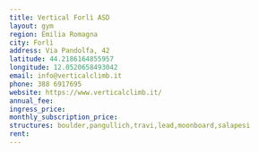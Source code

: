```yaml
---
title: Vertical Forlì ASD
layout: gym
region: Emilia Romagna
city: Forlì
address: Via Pandolfa, 42
latitude: 44.2186164855957
longitude: 12.0520658493042
email: info@verticalclimb.it
phone: 388 6917695
website: https://www.verticalclimb.it/
annual_fee: 
ingress_price: 
monthly_subscription_price: 
structures: boulder,pangullich,travi,lead,moonboard,salapesi
rent: 
---
```


